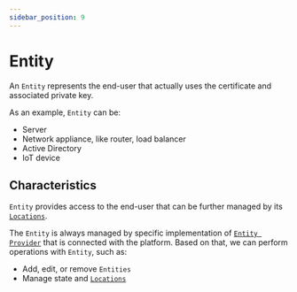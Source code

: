 ```yaml
---
sidebar_position: 9
---
```


# Entity

An `Entity` represents the end-user that actually uses the certificate and associated private key.

As an example, `Entity` can be:
- Server
- Network appliance, like router, load balancer
- Active Directory
- IoT device

## Characteristics

`Entity` provides access to the end-user that can be further managed by its [`Locations`](location.md).

The `Entity` is always managed by specific implementation of [`Entity Provider`](../../connectors/entity-provider.md) that is connected with the platform.
Based on that, we can perform operations with `Entity`, such as:
- Add, edit, or remove `Entities`
- Manage state and [`Locations`](location.md)
